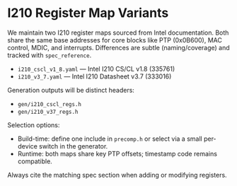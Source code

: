 # I210 Register Map Variants

We maintain two I210 register maps sourced from Intel documentation. Both share the same base addresses for core blocks like PTP (0x0B600), MAC control, MDIC, and interrupts. Differences are subtle (naming/coverage) and tracked with `spec_reference`.

- `i210_cscl_v1_8.yaml` — Intel I210 CS/CL v1.8 (335761)
- `i210_v3_7.yaml` — Intel I210 Datasheet v3.7 (333016)

Generation outputs will be distinct headers:

- `gen/i210_cscl_regs.h`
- `gen/i210_v37_regs.h`

Selection options:

- Build-time: define one include in `precomp.h` or select via a small per-device switch in the generator.
- Runtime: both maps share key PTP offsets; timestamp code remains compatible.

Always cite the matching spec section when adding or modifying registers.
